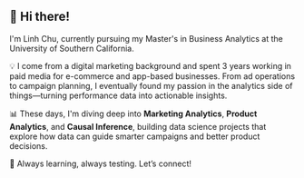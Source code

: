 <!--
**linhhchuu/linhhchuu** is a ✨ _special_ ✨ repository because its `README.md` (this file) appears on your GitHub profile.

Here are some ideas to get you started:

- 🔭 I’m currently working on ...
- 🌱 I’m currently learning ...
- 👯 I’m looking to collaborate on ...
- 🤔 I’m looking for help with ...
- 💬 Ask me about ...
- 📫 How to reach me: ...
- 😄 Pronouns: ...
- ⚡ Fun fact: ...
-->

## 👋 Hi there!

I'm Linh Chu, currently pursuing my Master's in Business Analytics at the University of Southern California.

💡 I come from a digital marketing background and spent 3 years working in paid media for e-commerce and app-based businesses. From ad operations to campaign planning, I eventually found my passion in the analytics side of things—turning performance data into actionable insights.

📊 These days, I'm diving deep into **Marketing Analytics**, **Product Analytics**, and **Causal Inference**, building data science projects that explore how data can guide smarter campaigns and better product decisions.

🌱 Always learning, always testing. Let’s connect!

